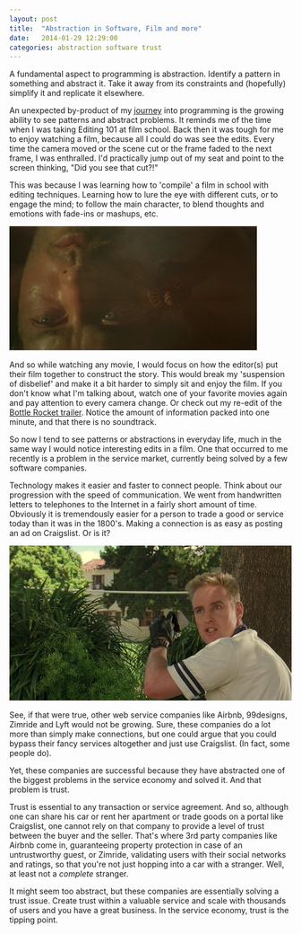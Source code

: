 ```yaml
---
layout: post
title:  "Abstraction in Software, Film and more"
date:   2014-01-29 12:29:00
categories: abstraction software trust
---
```


A fundamental aspect to programming is abstraction. Identify a pattern in something and abstract it. Take it away from its constraints and (hopefully) simplify it and replicate it elsewhere.

An unexpected by-product of my [journey][journey] into programming is the growing ability to see patterns and abstract problems. It reminds me of the time when I was taking Editing 101 at film school. Back then it was tough for me to enjoy watching a film, because all I could do was see the edits. Every time the camera moved or the scene cut or the frame faded to the next frame, I was enthralled. I'd practically jump out of my seat and point to the screen thinking, "Did you see that cut?!"

This was because I was learning how to 'compile' a film in school with editing techniques. Learning how to lure the eye with different cuts, or to engage the mind; to follow the main character, to blend thoughts and emotions with fade-ins or mashups, etc.

![apocalypse][apocalypse]

And so while watching any movie, I would focus on how the editor(s) put their film together to construct the story. This would break my 'suspension of disbelief' and make it a bit harder to simply sit and enjoy the film. If you don't know what I'm talking about, watch one of your favorite movies again and pay attention to every camera change. Or check out my re-edit of the [Bottle Rocket trailer][bottle_trailer]. Notice the amount of information packed into one minute, and that there is no soundtrack.

So now I tend to see patterns or abstractions in everyday life, much in the same way I would notice interesting edits in a film. One that occurred to me recently is a problem in the service market, currently being solved by a few software companies.

Technology makes it easier and faster to connect people. Think about our progression with the speed of communication. We went from handwritten letters to telephones to the Internet in a fairly short amount of time. Obviously it is tremendously easier for a person to trade a good or service today than it was in the 1800's. Making a connection is as easy as posting an ad on Craigslist. Or is it?

![bottle][bottle]

See, if that were true, other web service companies like Airbnb, 99designs, Zimride and Lyft would not be growing. Sure, these companies do a lot more than simply make connections, but one could argue that you could bypass their fancy services altogether and just use Craigslist. (In fact, some people do).

Yet, these companies are successful because they have abstracted one of the biggest problems in the service economy and solved it. And that problem is trust.

Trust is essential to any transaction or service agreement. And so, although one can share his car or rent her apartment or trade goods on a portal like Craigslist, one cannot rely on that company to provide a level of trust between the buyer and the seller. That's where 3rd party companies like Airbnb come in, guaranteeing property protection in case of an untrustworthy guest, or Zimride, validating users with their social networks and ratings, so that you're not just hopping into a car with a stranger. Well, at least not a _complete_ stranger.

It might seem too abstract, but these companies are essentially solving a trust issue. Create trust within a valuable service and scale with thousands of users and you have a great business. In the service economy, trust is the tipping point.

[journey]: /ruby/coding/2013/09/24/10_000-hours.html
[bottle_trailer]: http://www.youtube.com/watch?v=AiE1u2I1D8c
[apocalypse]: /images/apocalypse.png
[bottle]: /images/bottle.jpg